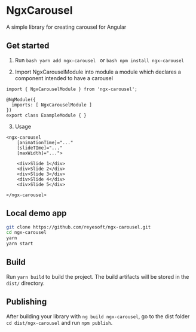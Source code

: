 # NgxCarousel

A simple library for creating carousel for Angular

## Get started

1. Run ```bash yarn add ngx-carousel ``` or ```bash npm install ngx-carousel ```

2. Import NgxCarouselModule into module a module which declares a component intended to have a carousel

```
import { NgxCarouselModule } from 'ngx-carousel';

@NgModule({
  imports: [ NgxCarouselModule ]
})
export class ExampleModule { }

```

3. Usage

```
<ngx-carousel
    [animationTime]="..."
    [slideTIme]="..."
    [maxWidth]="...">

    <div>Slide 1</div>
    <div>Slide 2</div>
    <div>Slide 3</div>
    <div>Slide 4</div>
    <div>Slide 5</div>

</ngx-carousel>
```

## Local demo app

```bash
git clone https://github.com/reyesoft/ngx-carousel.git
cd ngx-carousel
yarn
yarn start
```

## Build

Run `yarn build` to build the project. The build artifacts will be stored in the `dist/` directory.

## Publishing

After building your library with `ng build ngx-carousel`, go to the dist folder `cd dist/ngx-carousel` and run `npm publish`.
